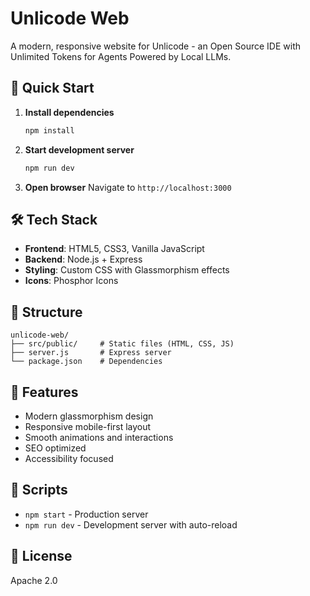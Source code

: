 # Unlicode Web

A modern, responsive website for Unlicode - an Open Source IDE with Unlimited Tokens for Agents Powered by Local LLMs.

## 🚀 Quick Start

1. **Install dependencies**
   ```bash
   npm install
   ```

2. **Start development server**
   ```bash
   npm run dev
   ```

3. **Open browser**
   Navigate to `http://localhost:3000`

## 🛠️ Tech Stack

- **Frontend**: HTML5, CSS3, Vanilla JavaScript
- **Backend**: Node.js + Express
- **Styling**: Custom CSS with Glassmorphism effects
- **Icons**: Phosphor Icons

## 📁 Structure

```
unlicode-web/
├── src/public/     # Static files (HTML, CSS, JS)
├── server.js       # Express server
└── package.json    # Dependencies
```

## 🎨 Features

- Modern glassmorphism design
- Responsive mobile-first layout
- Smooth animations and interactions
- SEO optimized
- Accessibility focused

## 📝 Scripts

- `npm start` - Production server
- `npm run dev` - Development server with auto-reload

## 📄 License

Apache 2.0
